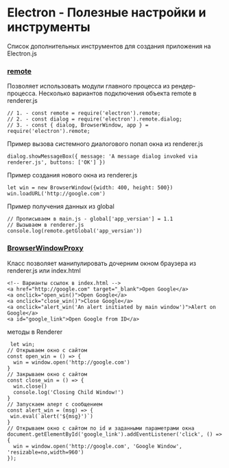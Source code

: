 # Electron - Полезные настройки и инструменты
Список дополнительных инструментов для создания приложения на Electron.js

### [remote]
Позволяет использовать модули главного процесса из рендер-процесса.
Несколько вариантов подключения объекта remote в renderer.js
```
// 1. - const remote = require('electron').remote;
// 2. - const dialog = require('electron').remote.dialog;
// 3. - const { dialog, BrowserWindow, app } = require('electron').remote;
```
Пример вызова системного диалогового попап окна из renderer.js
```
dialog.showMessageBox({ message: 'A message dialog invoked via renderer.js', buttons: ['OK'] })
```
Пример создания нового окна из renderer.js
```
let win = new BrowserWindow({width: 400, height: 500})
win.loadURL('http://google.com')
```
Пример получения данных из global
```
// Прописываем в main.js - global['app_versian'] = 1.1 
// Вызываем в renderer.js
console.log(remote.getGlobal('app_versian'))
```
### [BrowserWindowProxy]
Класс позволяет манипулировать дочерним окном браузера из renderer.js или index.html
```
<!-- Варианты ссылок в index.html -->
<a href="http://google.com" target="_blank">Open Google</a>
<a onclick="open_win()">Open Google</a>
<a onclick="close_win()">Close Google</a>
<a onclick="alert_win('An alert initiated by main window')">Alert on Google</a>
<a id="google_link">Open Google from ID</a>
```
методы в Renderer
```
 let win;
// Открываем окно с сайтом
const open_win = () => {
  win = window.open('http://google.com')
}
// Закрываем окно с сайтом
const close_win = () => {
  win.close()
  console.log('Closing Child Window!')
}
// Запускаем алерт с сообщением
const alert_win = (msg) => {
 win.eval(`alert('${msg}')`)          
}
// Открываем окно с сайтом по id и заданными параметрами окна
document.getElementById('google_link').addEventListener('click', () => {
  win = window.open('http://google.com', 'Google Window', 'resizable=no,width=960')
});

```
[remote]:https://electronjs.org/docs/api/remote
[BrowserWindowProxy]:https://electronjs.org/docs/api/browser-window-proxy
